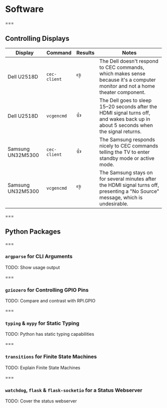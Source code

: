 <!-- .slide: id="software-software" -->
# Software

===
<!-- .slide: id="software-controlling-displays" -->
## Controlling Displays

<style>
    #software-controlling-displays table {
        font-size: smaller;
    }
    #software-controlling-displays table td {
        vertical-align: middle;
    }
    #software-controlling-displays table td:nth-of-type(2) {
        white-space: nowrap;
    }
    #software-controlling-displays table td:nth-of-type(3) {
        font-size: larger;
        text-align: center;
    }
</style>

| Display           | Command      | Results | Notes                                                                                                                               |
| ----------------- | ------------ | ------- | ----------------------------------------------------------------------------------------------------------------------------------- |
| Dell U2518D       | `cec-client` | 👎       | The Dell doesn't respond to CEC commands, which makes sense because it's a computer monitor and not a home theater component.       |
| Dell U2518D       | `vcgencmd`   | 👍       | The Dell goes to sleep 15–20 seconds after the HDMI signal turns off, and wakes back up in about 5 seconds when the signal returns. |
| Samsung UN32M5300 | `cec-client` | 👍       | The Samsung responds nicely to CEC commands telling the TV to enter standby mode or active mode.                                    |
| Samsung UN32M5300 | `vcgencmd`   | 👎       | The Samsung stays on for several minutes after the HDMI signal turns off, presenting a "No Source" message, which is undesirable.   |

===
<!-- .slide: id="software-python-packages" -->
## Python Packages

===
### `argparse` for CLI Arguments

TODO: Show usage output <!-- .element: class="todo" -->

===
### `gziozero` for Controlling GPIO Pins

TODO: Compare and contrast with RPI.GPIO <!-- .element: class="todo" -->

===
### `typing` & `mypy` for Static Typing

TODO: Python has static typing capabilities <!-- .element: class="todo" -->

===
### `transitions` for Finite State Machines

TODO: Explain Finite State Machines <!-- .element: class="todo" -->

===
### `watchdog`, `flask` & `flask-socketio` for a Status Webserver

TODO: Cover the status webserver <!-- .element: class="todo" -->

